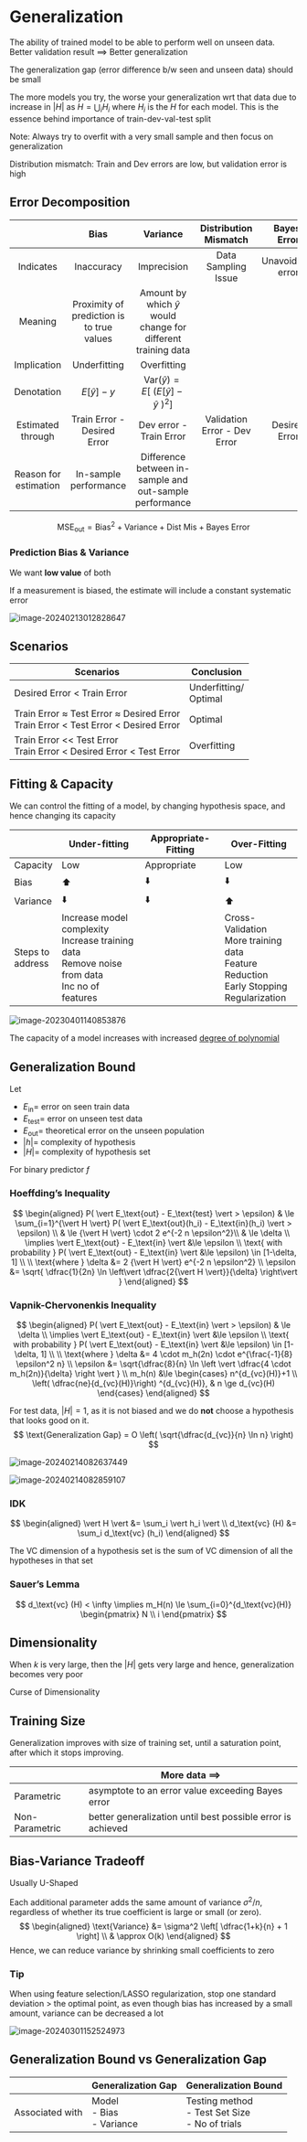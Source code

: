 # Generalization

The ability of trained model to be able to perform well on unseen data. Better validation result $\implies$ Better generalization

The generalization gap (error difference b/w seen and unseen data) should be small

The more models you try, the worse your generalization wrt that data due to increase in $\vert H \vert$ as $H = \bigcup_i H_i$ where $H_i$ is the $H$ for each model. This is the essence behind importance of train-dev-val-test split

Note: Always try to overfit with a very small sample and then focus on generalization

Distribution mismatch: Train and Dev errors are low, but validation error is high

## Error Decomposition

|                       |                   Bias                    |                           Variance                           |    Distribution Mismatch     |   Bayes’ Error    |
| :-------------------: | :---------------------------------------: | :----------------------------------------------------------: | :--------------------------: | :---------------: |
|       Indicates       |                Inaccuracy                 |                         Imprecision                          |     Data Sampling Issue      | Unavoidable error |
|        Meaning        | Proximity of prediction is to true values | Amount by which $\hat y$ would change for different training data |                              |                   |
|      Implication      |               Underfitting                |                         Overfitting                          |                              |                   |
|      Denotation       |              $E[\hat y] - y$              | $\text{Var}(\hat y) = E \Bigg[ \ \Big(E[\hat y] - \hat y \ \Big)^2 \Bigg]$ |                              |                   |
|   Estimated through   |        Train Error - Desired Error        |                   Dev error - Train Error                    | Validation Error - Dev Error |   Desired Error   |
| Reason for estimation |           In-sample performance           |   Difference between in-sample and out-sample performance    |                              |                   |

$$
\text{MSE}_\text{out} = \text{Bias}^2 + \text{Variance} + \text{Dist Mis} + \text{Bayes Error}
$$

### Prediction Bias & Variance

We want **low value** of both

If a measurement is biased, the estimate will include a constant systematic error

![image-20240213012828647](./assets/image-20240213012828647.png)

## Scenarios

| Scenarios                                                    | Conclusion                 |
| ------------------------------------------------------------ | -------------------------- |
| Desired Error < Train Error                                  | Underfitting/<br />Optimal |
| Train Error $\approx$ Test Error $\approx$ Desired Error<br />Train Error < Test Error < Desired Error | Optimal                    |
| Train Error << Test Error<br />Train Error < Desired Error < Test Error | Overfitting                |

## Fitting & Capacity

We can control the fitting of a model, by changing hypothesis space, and hence changing its capacity

|                       | Under-fitting                                                | Appropriate-Fitting | Over-Fitting                                                 |
| --------------------- | ------------------------------------------------------------ | ------------------- | ------------------------------------------------------------ |
| Capacity              | Low                                                          | Appropriate         | Low                                                          |
| Bias                  | ⬆️                                                            | ⬇️                   | ⬇️                                                            |
| Variance              | ⬇️                                                            | ⬇️                   | ⬆️                                                            |
| Steps to<br />address | Increase model complexity<br />Increase training data<br />Remove noise from data<br />Inc no of features |                     | Cross-Validation<br />More training data<br />Feature Reduction<br />Early Stopping<br />Regularization |

![image-20230401140853876](./assets/image-20230401140853876.png)

The capacity of a model increases with increased [degree of polynomial](#degree-of-polynomial)

## Generalization Bound

Let

- $E_\text{in} =$ error on seen train data
- $E_\text{test} =$ error on unseen test data
- $E_\text{out} =$ theoretical error on the unseen population
- $\vert h \vert =$ complexity of hypothesis
- $\vert H \vert =$ complexity of hypothesis set

For binary predictor $f$

### Hoeffding’s Inequality

$$
\begin{aligned}
P( \vert E_\text{out} - E_\text{test} \vert > \epsilon)
& \le \sum_{i=1}^{\vert H \vert} P( \vert E_\text{out}(h_i) - E_\text{in}(h_i) \vert > \epsilon) \\
& \le {\vert H \vert} \cdot 2 e^{-2 n \epsilon^2}\\
& \le \delta \\
\implies
\vert E_\text{out} - E_\text{in} \vert &\le \epsilon \\
\text{ with probability } P( \vert E_\text{out} - E_\text{in} \vert &\le \epsilon) \in [1-\delta, 1] \\
\\
\text{where }
\delta &= 2 {\vert H \vert} e^{-2 n \epsilon^2} \\
\epsilon &= \sqrt{ \dfrac{1}{2n} \ln \left\vert \dfrac{2{\vert H \vert}}{\delta} \right\vert }
\end{aligned}
$$

### Vapnik-Chervonenkis Inequality

$$
\begin{aligned}
P( \vert E_\text{out} - E_\text{in} \vert > \epsilon) & \le \delta \\
\implies
\vert E_\text{out} - E_\text{in} \vert &\le \epsilon \\
\text{ with probability } P( \vert E_\text{out} - E_\text{in} \vert &\le \epsilon) \in [1-\delta, 1] \\
\\
\text{where } \delta &= 4 \cdot m_h(2n) \cdot e^{\frac{-1}{8} \epsilon^2 n} \\
\epsilon &= \sqrt{\dfrac{8}{n} \ln \left \vert \dfrac{4 \cdot m_h(2n)}{\delta} \right \vert
} \\
m_h(n) &\le \begin{cases}
n^{d_{vc}(H)}+1 \\
\left( \dfrac{ne}{d_{vc}(H)}\right) ^{d_{vc}(H)}, & n \ge d_{vc}(H)
\end{cases}
\end{aligned}
$$

For test data, $\vert H \vert = 1$, as it is not biased and we do **not** choose a hypothesis that looks good on it.
$$
\text{Generalization Gap} = O \left(
\sqrt{\dfrac{d_{vc}}{n} \ln n}
\right)
$$

![image-20240214082637449](./assets/generalization_complexity.svg)

![image-20240214082859107](./assets/image-20240214082859107.png)

### IDK

$$
\begin{aligned}
\vert H \vert &= \sum_i \vert h_i \vert \\
d_\text{vc} (H) &= \sum_i d_\text{vc} (h_i)
\end{aligned}
$$

The VC dimension of a hypothesis set is the sum of VC dimension of all the hypotheses in that set

### Sauer’s Lemma

$$
d_\text{vc} (H) < \infty
\implies m_H(n)
\le \sum_{i=0}^{d_\text{vc}(H)} \begin{pmatrix} N \\ i \end{pmatrix}
$$

## Dimensionality

When $k$ is very large, then the $\vert H \vert$ gets very large and hence, generalization becomes very poor

Curse of Dimensionality

## Training Size

Generalization improves with size of training set, until a saturation point, after which it stops improving.

|                | More data $\implies$                                        |
| -------------- | ----------------------------------------------------------- |
| Parametric     | asymptote to an error value exceeding Bayes error           |
| Non-Parametric | better generalization until best possible error is achieved |

## Bias-Variance Tradeoff

Usually U-Shaped

Each additional parameter adds the same amount of variance $\sigma^2/n$, regardless of whether its true coefficient is large or small (or zero).
$$
\begin{aligned}
\text{Variance}
&= \sigma^2 \left[
\dfrac{1+k}{n} + 1
\right] \\
& \approx
O(k)
\end{aligned}
$$
Hence, we can reduce variance by shrinking small coefficients to zero

### Tip

When using feature selection/LASSO regularization, stop one standard deviation > the optimal point, as even though bias has increased by a small amount, variance can be decreased a lot

![image-20240301152524973](./assets/image-20240301152524973.png)

## Generalization Bound vs Generalization Gap

|                 | Generalization Gap                | Generalization Bound                                    |
| --------------- | --------------------------------- | ------------------------------------------------------- |
| Associated with | Model<br />- Bias<br />- Variance | Testing method<br />- Test Set Size<br />- No of trials |

